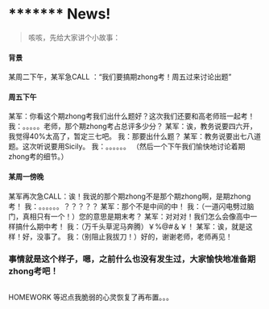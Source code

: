 # ******* News!
> 咳咳，先给大家讲个小故事：

#### 背景
某周二下午，某军急CALL ：“我们要搞期zhong考！周五过来讨论出题”
#### 周五下午
某军：你看这个期zhong考我们出什么题好？这次我们还要和高老师班一起考！
我：。。。。。老师，那个期zhong考占总评多少分？
某军：诶，教务说要四六开，我觉得40%太高了，暂定三七吧。
我：那要出什么题？
某军：教务说要出七八道题。这次听说要用Sicily。
我：。。。。。。
（然后一个下午我们愉快地讨论着期zhong考的细节。）
#### 某周一傍晚
某军再次急CALL：诶！我说的那个期zhong不是那个期zhong啊，是期zhong考！
我：。。。。。。？？？？？
某军：那个不是中间的中！
我：（一道闪电劈过脑门，真相只有一个！）您的意思是期末考？
某军：对对对！我们怎么会像高中一样搞什么期中考！
我：（万千头草泥马奔腾）￥%@#＆￥！
某军：诶，就是这样！好，没事了。
我：（别阻止我拔刀！）好的，谢谢老师，老师再见！


### 事情就是这个样子，嗯，之前什么也没有发生过，大家愉快地准备期zhong考吧！

##

HOMEWORK 等迟点我脆弱的心灵恢复了再布置。。。
